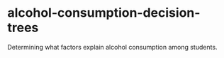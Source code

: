 # alcohol-consumption-decision-trees
Determining what factors explain alcohol consumption among students.
